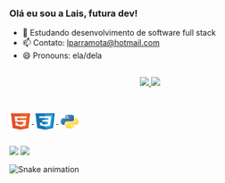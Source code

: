 ### Olá eu sou a Lais, futura dev!

- 🌱 Estudando desenvolvimento de software full stack
- 📫 Contato: lparramota@hotmail.com
- 😄 Pronouns: ela/dela

##

<div align="center">
  <a href="https://github.com/laisparramota">
  <img height="180em" src="https://github-readme-stats.vercel.app/api?username=laisparramota&show_icons=true&theme=dark&include_all_commits=true&count_private=true"/>
  <img height="180em" src="https://github-readme-stats.vercel.app/api/top-langs/?username=laisparramota&layout=compact&langs_count=7&theme=dark"/>
</div>
  
  ##
  
  </div>
<div style="display: inline_block"><br>
  <img align="center" alt="Lais-HTML" height="30" width="40" src="https://raw.githubusercontent.com/devicons/devicon/master/icons/html5/html5-original.svg">
  <img align="center" alt="Lais-CSS" height="30" width="40" src="https://raw.githubusercontent.com/devicons/devicon/master/icons/css3/css3-original.svg">
  <img align="center" alt="Lais-Python" height="30" width="40" src="https://raw.githubusercontent.com/devicons/devicon/master/icons/python/python-original.svg">
</div>

##

<div> 
  <a href="https://instagram.com/laisparra_" target="_blank"><img src="https://img.shields.io/badge/-Instagram-%23E4405F?style=for-the-badge&logo=instagram&logoColor=white" target="_blank"></a>
 <a href=https://www.linkedin.com/in/lais-parra-629b84213/" target="_blank"><img src="https://img.shields.io/badge/-LinkedIn-%230077B5?style=for-the-badge&logo=linkedin&logoColor=white" target="_blank"></a> 
     
 ![Snake animation](https://github.com/laisparramota/laisparramota/blob/output/github-contribution-grid-snake.svg)
    
 </div>
